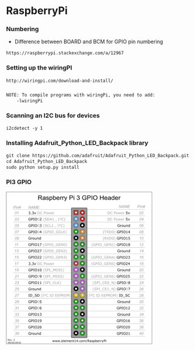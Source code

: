 # RaspberryPi

### Numbering
* Difference between BOARD and BCM for GPIO pin numbering 
```
https://raspberrypi.stackexchange.com/a/12967
```

### Setting up the wiringPI
```
http://wiringpi.com/download-and-install/
```

###
```
NOTE: To compile programs with wiringPi, you need to add:
    -lwiringPi
```

### Scanning an I2C bus for devices
```
i2cdetect -y 1
```

### Installing Adafruit_Python_LED_Backpack library
```
git clone https://github.com/adafruit/Adafruit_Python_LED_Backpack.git
cd Adafruit_Python_LED_Backpack
sudo python setup.py install
```
### PI3 GPIO
<img src='pi3_gpio.png' width = '400px'/>
